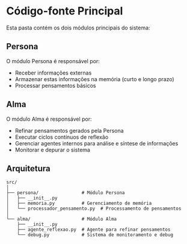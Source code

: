 # Código-fonte Principal

Esta pasta contém os dois módulos principais do sistema:

## Persona
O módulo Persona é responsável por:
- Receber informações externas
- Armazenar estas informações na memória (curto e longo prazo)
- Processar pensamentos básicos

## Alma
O módulo Alma é responsável por:
- Refinar pensamentos gerados pela Persona
- Executar ciclos contínuos de reflexão
- Gerenciar agentes internos para análise e síntese de informações
- Monitorar e depurar o sistema

## Arquitetura

```
src/
│
├── persona/                # Módulo Persona
│   ├── __init__.py
│   ├── memoria.py          # Gerenciamento de memória
│   └── processador_pensamento.py  # Processamento de pensamentos
│
└── alma/                   # Módulo Alma
    ├── __init__.py
    ├── agente_reflexao.py  # Agente para refinar pensamentos
    └── debug.py            # Sistema de monitoramento e debug
``` 